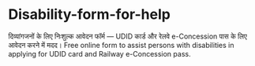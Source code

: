 # Disability-form-for-help
दिव्यांगजनों के लिए निःशुल्क आवेदन फॉर्म — UDID कार्ड और रेलवे e-Concession पास के लिए आवेदन करने में मदद। Free online form to assist persons with disabilities in applying for UDID card and Railway e-Concession pass.
